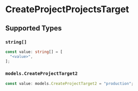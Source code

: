 # CreateProjectProjectsTarget


## Supported Types

### `string[]`

```typescript
const value: string[] = [
  "<value>",
];
```

### `models.CreateProjectTarget2`

```typescript
const value: models.CreateProjectTarget2 = "production";
```

